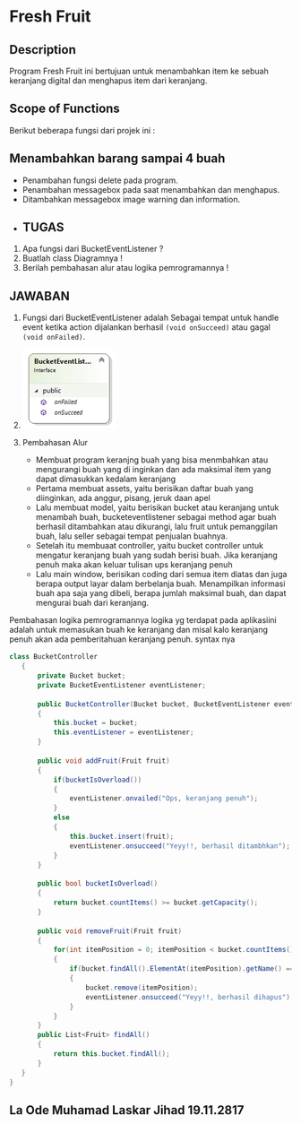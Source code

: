 # Fresh Fruit

## Description
Program Fresh Fruit ini bertujuan untuk menambahkan item ke sebuah keranjang digital dan menghapus item dari keranjang.

## Scope of Functions
Berikut beberapa fungsi dari projek ini :
## Menambahkan barang sampai 4 buah
- Penambahan fungsi delete pada program.
- Penambahan messagebox pada saat menambahkan dan menghapus.
- Ditambahkan messagebox image warning dan information.
- ## TUGAS
1. Apa fungsi dari BucketEventListener ?
2. Buatlah class Diagramnya !
3. Berilah pembahasan alur atau logika pemrogramannya !
## JAWABAN
1. Fungsi dari BucketEventListener adalah Sebagai tempat untuk handle event ketika action dijalankan berhasil `(void onSucceed)` atau gagal `(void onFailed)`.

2. ![Classdiagram](FreshFruit/classdiagram.png)
3. Pembahasan Alur
   - Membuat program keranjng buah yang bisa menmbahkan atau mengurangi buah yang di inginkan dan ada maksimal item yang dapat dimasukkan kedalam keranjang
   - Pertama membuat assets, yaitu berisikan daftar buah yang diinginkan, ada anggur, pisang, jeruk daan apel
   - Lalu membuat model, yaitu berisikan bucket atau keranjang untuk menambah buah, bucketeventlistener sebagai method agar buah berhasil ditambahkan atau dikurangi, lalu fruit untuk pemanggilan buah, lalu seller sebagai tempat penjualan buahnya.
   - Setelah itu membuaat controller, yaitu bucket controller untuk mengatur keranjang buah yang sudah berisi buah. Jika keranjang penuh maka akan keluar tulisan ups keranjang penuh
   - Lalu main window, berisikan coding dari semua item diatas dan juga berapa output layar dalam berbelanja buah. Menampilkan informasi buah apa saja yang dibeli, berapa jumlah maksimal buah, dan dapat mengurai buah dari keranjang. 

Pembahasan logika pemrogramannya logika yg terdapat pada aplikasiini adalah untuk memasukan buah ke keranjang dan misal kalo keranjang penuh akan ada pemberitahuan keranjang penuh. syntax nya
 ``` C#
 class BucketController
    {
        private Bucket bucket;
        private BucketEventListener eventListener;

        public BucketController(Bucket bucket, BucketEventListener eventListener)
        {
            this.bucket = bucket;
            this.eventListener = eventListener;
        }

        public void addFruit(Fruit fruit)
        {
            if(bucketIsOverload())
            {
                eventListener.onvailed("Ops, keranjang penuh");
            }
            else
            {
                this.bucket.insert(fruit);
                eventListener.onsucceed("Yeyy!!, berhasil ditambhkan");
            }
        }

        public bool bucketIsOverload()
        {
            return bucket.countItems() >= bucket.getCapacity();
        }

        public void removeFruit(Fruit fruit)
        {
            for(int itemPosition = 0; itemPosition < bucket.countItems(); itemPosition++)
            {
                if(bucket.findAll().ElementAt(itemPosition).getName() == fruit.getName())
                {
                    bucket.remove(itemPosition);
                    eventListener.onsucceed("Yeyy!!, berhasil dihapus");
                }
            }
        }
        public List<Fruit> findAll()
        {
            return this.bucket.findAll();
        }
    }
}
```


## La Ode Muhamad Laskar Jihad 19.11.2817